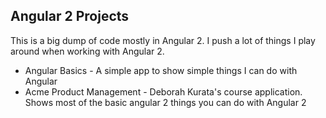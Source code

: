 ## Angular 2 Projects

This is a big dump of code mostly in Angular 2. I push a lot of things I play around when working with Angular 2.

* Angular Basics - A simple app to show simple things I can do with Angular
* Acme Product Management - Deborah Kurata's course application. Shows most of the basic angular 2 things you can do with Angular 2
